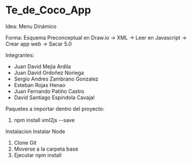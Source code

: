 # Te_de_Coco_App

Idea: Menu Dinámico

Forma: Esquema Preconceptual en Draw.io -> XML -> Leer en Javascript -> Crear app web -> Sacar 5.0

Integrantes:

- Juan David Mejia Ardila
- Juan David Ordoñez Noriega
- Sergio Andres Zambrano Gonzalez
- Esteban Rojas Henao
- Juan Fernando Patiño Castro
- David Santiago Espíndola Cavajal

Paquetes a importar dentro del proyecto: 
1. npm install xml2js --save

Instalacion
Instalar Node
1. Clone Git
2. Moverse a la carpeta base
3. Ejecutar npm install
